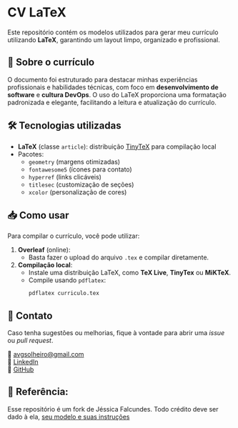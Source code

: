# CV LaTeX

Este repositório contém os modelos utilizados para gerar meu currículo utilizando **LaTeX**, garantindo um layout limpo, organizado e profissional.

## 📄 Sobre o currículo

O documento foi estruturado para destacar minhas experiências profissionais e habilidades técnicas, com foco em **desenvolvimento de software** e **cultura DevOps**. O uso do LaTeX proporciona uma formatação padronizada e elegante, facilitando a leitura e atualização do currículo.

## 🛠 Tecnologias utilizadas

- **LaTeX** (classe `article`): distribuição [TinyTeX](https://yihui.org/tinytex/) para compilação local
- Pacotes:
  - `geometry` (margens otimizadas)
  - `fontawesome5` (ícones para contato)
  - `hyperref` (links clicáveis)
  - `titlesec` (customização de seções)
  - `xcolor` (personalização de cores)

## 📥 Como usar
Para compilar o currículo, você pode utilizar:

1. **Overleaf** (online):
   - Basta fazer o upload do arquivo `.tex` e compilar diretamente.
2. **Compilação local**:
   - Instale uma distribuição LaTeX, como **TeX Live**, **TinyTex** ou **MiKTeX**.
   - Compile usando `pdflatex`:
     ```bash
     pdflatex curriculo.tex
     ```

## 📌 Contato
Caso tenha sugestões ou melhorias, fique à vontade para abrir uma _issue_ ou _pull request_.

📧 [avgsolheiro@gmail.com](mailto:avgsolheiro@gmail.com)  
🔗 [LinkedIn](https://www.linkedin.com/in/armandosolheiro/)  
🐙 [GitHub](https://github.com/asolheiro)

## 📝 Referência:

Esse repositório é um fork de Jéssica Falcundes. Todo crédito deve ser dado à ela, [seu modelo e suas instruções](https://github.com/jessicafalcundes/cv-latex)